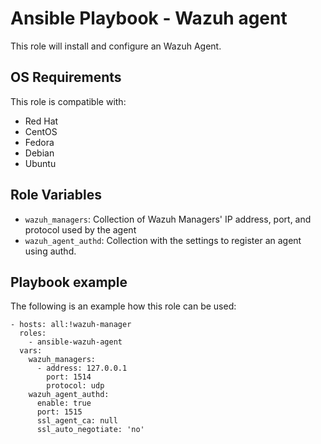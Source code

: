 Ansible Playbook - Wazuh agent
==============================

This role will install and configure an Wazuh Agent.

OS Requirements
----------------

This role is compatible with:
 * Red Hat
 * CentOS
 * Fedora
 * Debian
 * Ubuntu


Role Variables
--------------

* `wazuh_managers`: Collection of Wazuh Managers' IP address, port, and protocol used by the agent
* `wazuh_agent_authd`: Collection with the settings to register an agent using authd.

Playbook example
----------------

The following is an example how this role can be used:

    - hosts: all:!wazuh-manager
      roles:
        - ansible-wazuh-agent
      vars:
        wazuh_managers:
          - address: 127.0.0.1
            port: 1514
            protocol: udp
        wazuh_agent_authd:
          enable: true
          port: 1515
          ssl_agent_ca: null
          ssl_auto_negotiate: 'no'
